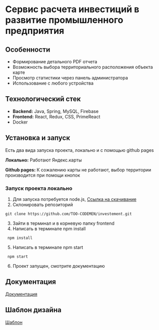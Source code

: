 # Сервис расчета инвестиций в развитие промышленного предприятия

## Особенности
- Формирование детального PDF отчета
- Возможность выбора территориального расположения объекта карте
- Просмотр статистики через панель администратора
- Использование с любого устройства

## Технологический стек
- __Backend:__ Java, Spring, MySQL, Firebase
- __Frontend:__ React, Redux, CSS, PrimeReact
- Docker

## Установка и запуск
Есть два вида запуска проекта, локально и с помощью github pages

__Локально:__ Работают Яндекс.карты

__Github pages:__ К сожалению карты не работают, выбор территории производится при помощи кнопок

### Запуск проекта локально
1. Для запуска потребуется node.js, [Ссылка на скачивание](https://nodejs.org/en)
2. Склонировать репозиторий
```shell 
git clone https://github.com/TOO-CODEMEN/investement.git
```
3. Зайти в терминал и в корневую папку frontend
4. Написать в терминале npm install
```shell
 npm install
```
5. Написать в терминале npm start
```shell
 npm start
```
6. Проект запущен, смотрите документацию


## Документация
[Документация](https://docs.google.com/document/d/1dbX66GJXOWBxL71oms_dr8B6cIky6ogDmViaUjrqjpo/edit)

## Шаблон дизайна
[Шаблон](https://www.figma.com/file/mgzhYSmj9zDeGtaROJyXmd/Untitled?type=design&node-id=5-827&t=6C8COgjAAbfJvOB2-0)
